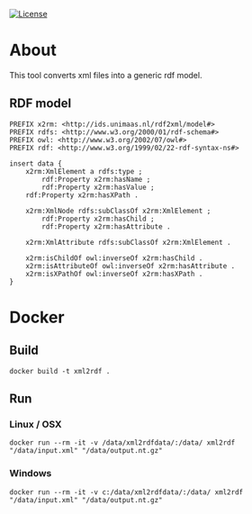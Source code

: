[![License](https://img.shields.io/badge/license-MIT-blue.svg)](https://opensource.org/licenses/MIT)


# About
This tool converts xml files into a generic rdf model.
## RDF model
```
PREFIX x2rm: <http://ids.unimaas.nl/rdf2xml/model#>
PREFIX rdfs: <http://www.w3.org/2000/01/rdf-schema#>
PREFIX owl: <http://www.w3.org/2002/07/owl#>
PREFIX rdf: <http://www.w3.org/1999/02/22-rdf-syntax-ns#>

insert data {
    x2rm:XmlElement a rdfs:type ;
        rdf:Property x2rm:hasName ;
        rdf:Property x2rm:hasValue ;
	rdf:Property x2rm:hasXPath .
		
    x2rm:XmlNode rdfs:subClassOf x2rm:XmlElement ;
        rdf:Property x2rm:hasChild ;
        rdf:Property x2rm:hasAttribute .
    
    x2rm:XmlAttribute rdfs:subClassOf x2rm:XmlElement .
    
    x2rm:isChildOf owl:inverseOf x2rm:hasChild .
    x2rm:isAttributeOf owl:inverseOf x2rm:hasAttribute .
	x2rm:isXPathOf owl:inverseOf x2rm:hasXPath .
}
```
# Docker
## Build
```
docker build -t xml2rdf .
```
## Run

### Linux / OSX
```
docker run --rm -it -v /data/xml2rdfdata/:/data/ xml2rdf "/data/input.xml" "/data/output.nt.gz"
```
### Windows
```
docker run --rm -it -v c:/data/xml2rdfdata/:/data/ xml2rdf "/data/input.xml" "/data/output.nt.gz"
```
